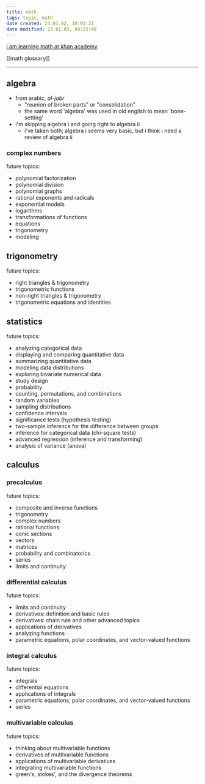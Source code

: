 ```yaml
---
title: math
tags: topic, math
date created: 23.01.02, 10:03:21
date modified: 23.01.03, 09:22:40
---
```


[i am learning math at khan academy](https://www.khanacademy.org/math)

[[math glossary]]

---

## algebra

- from arabic, *al-jabr*
	- "reunion of broken parts" or "consolidation"
	- the same word 'algebra' was used in old english to mean 'bone-setting'
- i'm skipping algebra i and going right to algebra ii
	- i've taken both; algebra i seems very basic, but i think i need a review of algebra ii

### complex numbers

future topics:
- polynomial factorization
- polynomial division
- polynomial graphs
- rational exponents and radicals
- exponential models
- logarithms
- transformations of functions
- equations
- trigonometry
- modeling

## trigonometry

future topics:
- right triangles & trigonometry
- trigonometric functions
- non-right triangles & trigonometry
- trigonometric equations and identities

## statistics

future topics:
- analyzing categorical data
- displaying and comparing quantitative data
- summarizing quantitative data
- modeling data distributions
- exploring bivariate numerical data
- study design
- probability
- counting, permutations, and combinations
- random variables
- sampling distributions
- confidence intervals
- significance tests (hypothesis testing)
- two-sample inference for the difference between groups
- inference for categorical data (chi-square tests)
- advanced regression (inference and transforming)
- analysis of variance (anova)

## calculus

### precalculus

future topics:
- composite and inverse functions
- trigonometry
- complex numbers
- rational functions
- conic sections
- vectors
- matrices
- probability and combinatorics
- series
- limits and continuity

### differential calculus

future topics:
- limits and continuity
- derivatives: definition and basic rules
- derivatives: chain rule and other advanced topics
- applications of derivatives
- analyzing functions
- parametric equations, polar coordinates, and vector-valued functions

### integral calculus

future topics:
- integrals
- differential equations
- applications of integrals
- parametric equations, polar coordinates, and vector-valued functions
- series

### multivariable calculus

future topics:
- thinking about multivariable functions
- derivatives of multivariable functions
- applications of multivariable derivatives
- integrating multivariable functions
- green's, stokes', and the divergence theorems
